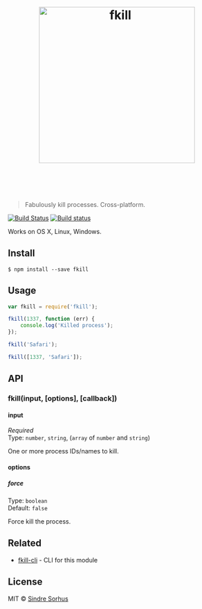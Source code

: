 <h1 align="center">
	<br>
	<img width="360" src="https://rawgit.com/sindresorhus/fkill/master/media/logo.svg" alt="fkill">
	<br>
	<br>
	<br>
</h1>

> Fabulously kill processes. Cross-platform.

[![Build Status](https://travis-ci.org/sindresorhus/fkill.svg?branch=master)](https://travis-ci.org/sindresorhus/fkill) [![Build status](https://ci.appveyor.com/api/projects/status/a8aqswbd578qj09i/branch/master?svg=true)](https://ci.appveyor.com/project/sindresorhus/fkill/branch/master)

Works on OS X, Linux, Windows.


## Install

```
$ npm install --save fkill
```


## Usage

```js
var fkill = require('fkill');

fkill(1337, function (err) {
	console.log('Killed process');
});

fkill('Safari');

fkill([1337, 'Safari']);
```


## API

### fkill(input, [options], [callback])

#### input

*Required*  
Type: `number`, `string`, (`array` of `number` and `string`)

One or more process IDs/names to kill.

#### options

##### force

Type: `boolean`  
Default: `false`

Force kill the process.


## Related

- [fkill-cli](https://github.com/sindresorhus/fkill-cli) - CLI for this module


## License

MIT © [Sindre Sorhus](http://sindresorhus.com)
